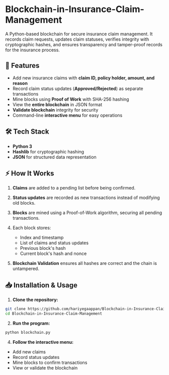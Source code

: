 # Blockchain-in-Insurance-Claim-Management
A Python-based blockchain for secure insurance claim management. It records claim requests, updates claim statuses, verifies integrity with cryptographic hashes, and ensures transparency and tamper-proof records for the insurance process.

## 🚀 Features
- Add new insurance claims with **claim ID, policy holder, amount, and reason**  
- Record claim status updates (**Approved/Rejected**) as separate transactions  
- Mine blocks using **Proof of Work** with SHA-256 hashing  
- View the **entire blockchain** in JSON format  
- **Validate blockchain** integrity for security  
- Command-line **interactive menu** for easy operations  

## 🛠️ Tech Stack
- **Python 3**  
- **Hashlib** for cryptographic hashing  
- **JSON** for structured data representation  

## ⚡ How It Works
1. **Claims** are added to a pending list before being confirmed.  
2. **Status updates** are recorded as new transactions instead of modifying old blocks.  
3. **Blocks** are mined using a Proof-of-Work algorithm, securing all pending transactions.  
4. Each block stores:
   - Index and timestamp  
   - List of claims and status updates  
   - Previous block's hash  
   - Current block's hash and nonce  

5. **Blockchain Validation** ensures all hashes are correct and the chain is untampered.

## 📥 Installation & Usage
1. **Clone the repository:**
```bash
git clone https://github.com/hariyegaappan/Blockchain-in-Insurance-Claim-Management.git
cd Blockchain-in-Insurance-Claim-Management
```

2. **Run the program:**
```bash
python blockchain.py
```

4. **Follow the interactive menu:**
- Add new claims
- Record status updates
- Mine blocks to confirm transactions
- View or validate the blockchain
